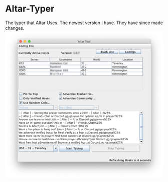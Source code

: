 # Altar-Typer
The typer that Altar Uses. The newest version I have. They have since made changes.
<b>
![](images/img.png)
